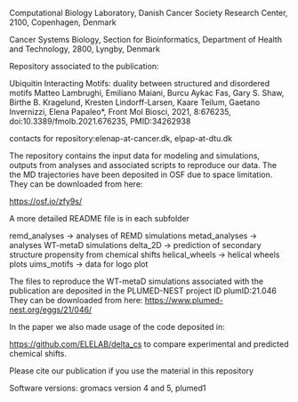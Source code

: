 Computational Biology Laboratory, Danish Cancer Society Research Center, 2100, Copenhagen, Denmark 

Cancer Systems Biology, Section for Bioinformatics, Department of Health and Technology, 2800, Lyngby, Denmark

Repository associated to the publication:

Ubiquitin Interacting Motifs: duality between structured and disordered motifs
Matteo Lambrughi, Emiliano Maiani, Burcu Aykac Fas, Gary S. Shaw, Birthe B. Kragelund, Kresten Lindorff-Larsen, Kaare Teilum, Gaetano Invernizzi, Elena Papaleo*, Front Mol Biosci, 2021, 8:676235, doi:10.3389/fmolb.2021.676235, PMID:34262938

contacts for repository:elenap-at-cancer.dk, elpap-at-dtu.dk

The repository contains the input data for modeling and simulations, outputs from analyses and associated scripts to reproduce our data. The the MD trajectories have been deposited in OSF due to space limitation. They can be downloaded from here:

https://osf.io/zfy9s/ 

A more detailed README file is in each subfolder

remd_analyses -> analyses of REMD simulations
metad_analyses -> analyses WT-metaD simulations
delta_2D -> prediction of secondary structure propensity from chemical shifts
helical_wheels -> helical wheels plots
uims_motifs -> data for logo plot

The files to reproduce the WT-metaD simulations associated with the publication are deposited in the PLUMED-NEST project ID plumID:21.046
They can be downloaded from here:
https://www.plumed-nest.org/eggs/21/046/

In the paper we also made usage of the code deposited in:

https://github.com/ELELAB/delta_cs to compare experimental and predicted chemical shifts.


Please cite our publication if you use the material in this repository

Software versions: gromacs version 4 and 5, plumed1 
